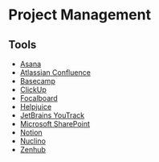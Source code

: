 # Project Management

## Tools

- [Asana](https://asana.com)
- [Atlassian Confluence](/atlassian/confluence.md)
- [Basecamp](https://basecamp.com)
- [ClickUp](https://clickup.com)
- [Focalboard](/focalboard.md)
- [Helpjuice](https://helpjuice.com)
- [JetBrains YouTrack](https://jetbrains.com/youtrack)
- [Microsoft SharePoint](/microsoft/sharepoint.md)
- [Notion](/notion.md)
- [Nuclino](https://nuclino.com)
- [Zenhub](https://zenhub.com)

<!--
Taiga
-->
